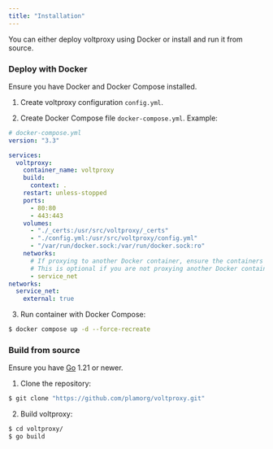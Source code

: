 ```yaml
---
title: "Installation"
---
```


You can either deploy voltproxy using Docker or install and run it from source.

### Deploy with Docker

Ensure you have Docker and Docker Compose installed.

1. Create voltproxy configuration `config.yml`.

2. Create Docker Compose file `docker-compose.yml`. Example:

```yml
# docker-compose.yml
version: "3.3"

services:
  voltproxy:
    container_name: voltproxy
    build:
      context: .
    restart: unless-stopped
    ports:
      - 80:80
      - 443:443
    volumes:
      - "./_certs:/usr/src/voltproxy/_certs"
      - "./config.yml:/usr/src/voltproxy/config.yml"
      - "/var/run/docker.sock:/var/run/docker.sock:ro"
    networks:
      # If proxying to another Docker container, ensure the containers are on this same network.
      # This is optional if you are not proxying another Docker container.
      - service_net
networks:
  service_net:
    external: true
```

3. Run container with Docker Compose:

```sh
$ docker compose up -d --force-recreate
```

### Build from source

Ensure you have [Go](https://go.dev/doc/install) 1.21 or newer.

1. Clone the repository:

```sh
$ git clone "https://github.com/plamorg/voltproxy.git"
```

2. Build voltproxy:

```sh
$ cd voltproxy/
$ go build
```
